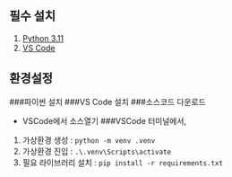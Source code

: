 ## 필수 설치
1. [Python 3.11](https://www.python.org/downloads/release/python-3116/)
2. [VS Code](https://code.visualstudio.com/download)

## 환경설정
###파이썬 설치
###VS Code 설치
###소스코드 다운로드
- VSCode에서 소스열기
###VSCode 터미널에서,
1. 가상환경 생성 : `python -m venv .venv`
2. 가상환경 진입 : `.\.venv\Scripts\activate`
3. 필요 라이브러리 설치 : `pip install -r requirements.txt`

